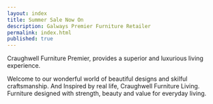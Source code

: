 ```yaml
---
layout: index
title: Summer Sale Now On
description: Galways Premier Furniture Retailer
permalink: index.html
published: true
---
```




Craughwell Furniture Premier, provides a superior and luxurious living experience.  

Welcome to our wonderful world of beautiful designs and skilful craftsmanship. And Inspired by real life, Craughwell Furniture Living. Furniture designed with strength, beauty and value for everyday living.
